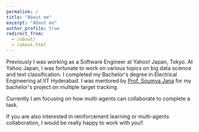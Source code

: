 ```yaml
---
permalink: /
title: "About me"
excerpt: "About me"
author_profile: true
redirect_from: 
  - /about/
  - /about.html
---
```


Previously I was working as a Software Engineer at Yahoo! Japan, Tokyo. At Yahoo Japan, I was fortunate to work on various topics on big data science and text classification. I completed my Bachelor's degree in Electrical Engineering at IIT Hyderabad. I was mentored by [Prof. Soumya Jana](https://iith.ac.in/~jana/#) for my bachelor's project on multiple target tracking.

Currently I am focusing on how multi-agents can collaborate to complete a task. 

If you are also interested in reinforcement learning or multi-agents collaboration, I would be really happy to work with you!!

